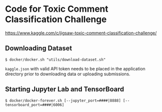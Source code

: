 # Code for Toxic Comment Classification Challenge

https://www.kaggle.com/c/jigsaw-toxic-comment-classification-challenge/

## Downloading Dataset

`$ docker/docker.sh "utils/download-dataset.sh"`

`kaggle.json` with valid API token needs to be placed in the application directory prior to downloading data or uploading submissions.

## Starting Jupyter Lab and TensorBoard

`$ docker/docker-forever.sh [--jupyter_port=####|8888] [--tensorboard_port=####|6006]`
